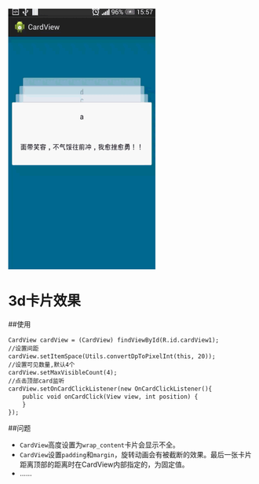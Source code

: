 ![效果图](capture.gif)


3d卡片效果
=======

##使用


	CardView cardView = (CardView) findViewById(R.id.cardView1);
	//设置间距
	cardView.setItemSpace(Utils.convertDpToPixelInt(this, 20));
	//设置可见数量,默认4个
	cardView.setMaxVisibleCount(4);
	//点击顶部card监听
	cardView.setOnCardClickListener(new OnCardClickListener(){
		public void onCardClick(View view, int position) {
		}
	});


##问题

- `CardView`高度设置为`wrap_content`卡片会显示不全。
- `CardView`设置`padding`和`margin`，旋转动画会有被截断的效果。最后一张卡片距离顶部的距离时在CardView内部指定的，为固定值。
- ……

